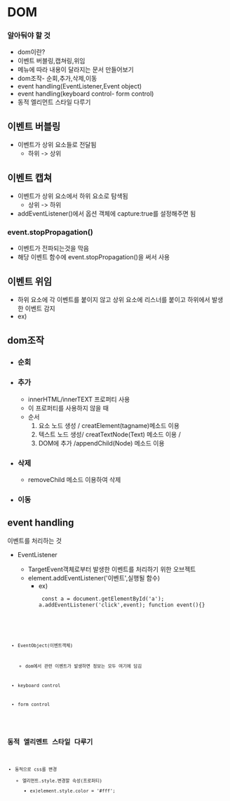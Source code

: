 # DOM

### 알아둬야 할 것
- dom이란?
- 이벤트 버블링,캡쳐링,위임
- 메뉴에 따라 내용이 달라지는 문서 만들어보기
- dom조작- 순회,추가,삭제,이동
- event handling(EventListener,Event object)
- event handling(keyboard control- form control)
- 동적 엘리먼트 스타일 다루기

## 이벤트 버블링 
- 이벤트가 상위 요소들로 전달됨
    - 하위 -> 상위 

## 이벤트 캡쳐
- 이벤트가 상위 요소에서 하위 요소로 탐색됨
    - 상위 -> 하위
- addEventListener()에서 옵션 객체에 capture:true를 설정해주면 됨

### event.stopPropagation()
- 이벤트가 전파되는것을 막음
- 해당 이벤트 함수에 event.stopPropagation()을 써서 사용

## 이벤트 위임
- 하위 요소에 각 이벤트를 붙이지 않고 상위 요소에 리스너를 붙이고 하위에서 발생한 이벤트 감지
- ex)

## dom조작
- ### 순회

- ### 추가
    - innerHTML/innerTEXT 프로퍼티 사용
    - 이 프로퍼티를 사용하지 않을 때
    - 순서 
        1. 요소 노드 생성 / creatElement(tagname)메소드 이용
        2. 텍스트 노드 생성/ creatTextNode(Text) 메소드 이용 / 
        3. DOM에 추가 /appendChild(Node) 메소드 이용
        
- ### 삭제
    - removeChild 메소드 이용하여 삭제

- ### 이동
## event handling
이벤트를 처리하는 것    
- EventListener
    - TargetEvent객체로부터 발생한 이벤트를 처리하기 위한 오브젝트
    - element.addEventListener('이벤트',실행될 함수)
        - ex)<pre><code>
                const a = document.getElementById('a');
                a.addEventListener('click',event);
                function event(){}
            <code><pre>
    
- EventObject(이벤트객체)
    - dom에서 관련 이벤트가 발생하면 정보는 모두 여기에 담김
    
- keyboard control
- form control

## 동적 엘리멘트 스타일 다루기
- 동적으로 css를 변경
    - 엘리먼트.style.변경할 속성(프로퍼티)
        - ex)element.style.color = '#fff';